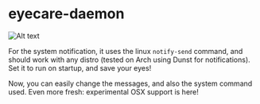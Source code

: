 # eyecare-daemon

![Alt text](https://i.imgur.com/B5HF85r.png "Demonstration")

For the system notification, it uses the linux `notify-send` command, and should work with any distro (tested on Arch using Dunst for notifications). Set it to run on startup, and save your eyes! 

Now, you can easily change the messages, and also the system command used. Even more fresh: experimental OSX support is here!
